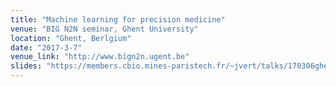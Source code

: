 ```yaml
---
title: "Machine learning for precision medicine"
venue: "BIG N2N seminar, Ghent University"
location: "Ghent, Berlgium"
date: "2017-3-7"
venue_link: "http://www.bign2n.ugent.be"
slides: "https://members.cbio.mines-paristech.fr/~jvert/talks/170306ghent/ghent.pdf"
---
```

